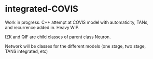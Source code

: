 # integrated-COVIS
Work in progress. C++ attempt at COVIS model with automaticity, TANs, and recurrence added in. Heavy WIP. 

IZK and QIF are child classes of parent class Neuron.

Network will be classes for the different models (one stage, two stage, TANS integrated, etc)
